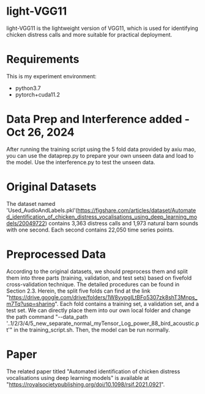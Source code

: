 # light-VGG11
light-VGG11 is the lightweight version of VGG11, which is used for identifying chicken distress calls and more suitable for practical deployment.

# Requirements
This is my experiment environment:
- python3.7
- pytorch+cuda11.2

# Data Prep and Interference added - Oct 26, 2024
After running the training script using the 5 fold data provided by axiu mao, you can use the dataprep.py to prepare your own unseen data and load to the model. Use the interference.py to test the unseen data. 

# Original Datasets
The dataset named 'Used_AudioAndLabels.pkl'(https://figshare.com/articles/dataset/Automated_identification_of_chicken_distress_vocalisations_using_deep_learning_models/20049722) contains 3,363 distress calls and 1,973 natural barn sounds with one second. Each second contains 22,050 time series points.

# Preprocessed Data
According to the original datasets, we should preprocess them and split them into three parts (training, validation, and test sets) based on fivefold cross-validation technique. The detailed procedures can be found in Section 2.3. Herein, the split five folds can find at the link "https://drive.google.com/drive/folders/1W8yypgILtBFo5307zk8shT3Mnps_m7Tq?usp=sharing". Each fold contains a training set, a validation set, and a test set. We can directly place them into our own local folder and change the path command "--data_path '..1/2/3/4/5_new_separate_normal_myTensor_Log_power_88_bird_acoustic.pt'" in the training_script.sh. Then, the model can be run normally.

# Paper
The related paper titled "Automated identification of chicken distress vocalisations using deep learning models" is available at "https://royalsocietypublishing.org/doi/10.1098/rsif.2021.0921".
